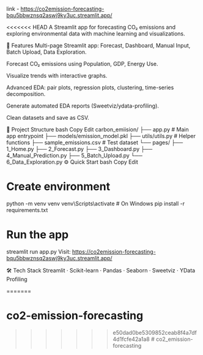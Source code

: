 link - https://co2emission-forecasting-bqu5bbwznsq2aswj9ky3uc.streamlit.app/


<<<<<<< HEAD
A Streamlit app for forecasting CO₂ emissions and exploring environmental data with machine learning and visualizations.

🚀 Features
Multi-page Streamlit app: Forecast, Dashboard, Manual Input, Batch Upload, Data Exploration.

Forecast CO₂ emissions using Population, GDP, Energy Use.

Visualize trends with interactive graphs.

Advanced EDA: pair plots, regression plots, clustering, time-series decomposition.

Generate automated EDA reports (Sweetviz/ydata-profiling).

Clean datasets and save as CSV.

📁 Project Structure
bash
Copy
Edit
carbon_emiision/
├── app.py                  # Main app entrypoint
├── models/emission_model.pkl
├── utils/utils.py           # Helper functions
├── sample_emissions.csv     # Test dataset
└── pages/
    ├── 1_Home.py
    ├── 2_Forecast.py
    ├── 3_Dashboard.py
    ├── 4_Manual_Prediction.py
    ├── 5_Batch_Upload.py
    └── 6_Data_Exploration.py
⚙️ Quick Start
bash
Copy
Edit
# Create environment
python -m venv venv
venv\Scripts\activate    # On Windows
pip install -r requirements.txt

# Run the app
streamlit run app.py
Visit: https://co2emission-forecasting-bqu5bbwznsq2aswj9ky3uc.streamlit.app/


🛠️ Tech Stack
Streamlit · Scikit-learn · Pandas · Seaborn · Sweetviz · YData Profiling



=======
# co2-emission-forecasting
>>>>>>> e50dad0be5309852ceab8f4a7df4d1fcfe42a1a8
#   c o 2 _ e m i s s i o n - f o r e c a s t i n g 
 
 
